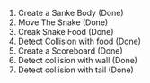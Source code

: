 1. Create a Sanke Body (Done)
2. Move The Snake (Done)
3. Creak Snake Food (Done) 
4. Detect Collision with food (Done)
5. Create a Scoreboard (Done)
6. Detect collision with wall (Done)
7. Detect collision with tail (Done)

